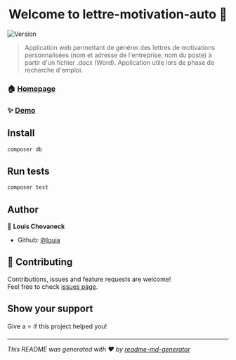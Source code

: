 <h1 align="center">Welcome to lettre-motivation-auto 👋</h1>
<p>
  <img alt="Version" src="https://img.shields.io/badge/version-1.0.0-blue.svg?cacheSeconds=2592000" />
</p>

> Application web permettant de générer des lettres de motivations personnalisées (nom et adresse de l'entreprise, nom du poste) à partir d'un fichier .docx (Word). Application utile lors de phase de recherche d'emploi.

### 🏠 [Homepage](https://louia.go.zd.fr/lettre/public/)

### ✨ [Demo](https://louia.go.zd.fr/lettre/public/)

## Install

```sh
composer db
```

## Run tests

```sh
composer test
```

## Author

👤 **Louis Chovaneck**

* Github: [@louia](https://github.com/louia)

## 🤝 Contributing

Contributions, issues and feature requests are welcome!<br />Feel free to check [issues page](https://github.com/louia/lettre-motivation-auto/issues). 

## Show your support

Give a ⭐️ if this project helped you!

***
_This README was generated with ❤️ by [readme-md-generator](https://github.com/kefranabg/readme-md-generator)_